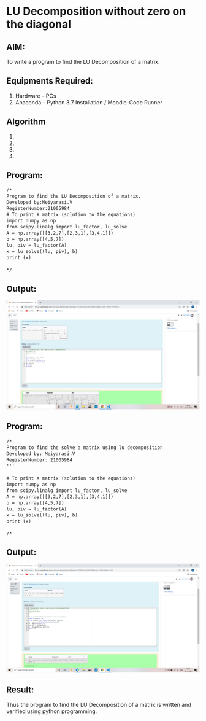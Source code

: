 # LU Decomposition without zero on the diagonal

## AIM:
To write a program to find the LU Decomposition of a matrix.

## Equipments Required:
1. Hardware – PCs
2. Anaconda – Python 3.7 Installation / Moodle-Code Runner

## Algorithm
1. 
2. 
3. 
4. 

## Program:
```
/*
Program to find the LU Decomposition of a matrix.
Developed by:Meiyarasi.V
RegisterNumber:21005984
# To print X matrix (solution to the equations)
import numpy as np
from scipy.linalg import lu_factor, lu_solve
A = np.array([[3,2,7],[2,3,1],[3,4,1]])
b = np.array([4,5,7])
lu, piv = lu_factor(A)
x = lu_solve((lu, piv), b)
print (x)

*/
```

## Output:
![output](.//LU1.png)


## Program:
~~~
/*
Program to find the solve a matrix using lu decomposition
Developed by: Meiyarasi.V
RegisterNumber: 21005984
'''

# To print X matrix (solution to the equations)
import numpy as np
from scipy.linalg import lu_factor, lu_solve
A = np.array([[3,2,7],[2,3,1],[3,4,1]])
b = np.array([4,5,7])
lu, piv = lu_factor(A)
x = lu_solve((lu, piv), b)
print (x)

/*
~~~

## Output:
![output](.//LU2.png)


## Result:
Thus the program to find the LU Decomposition of a matrix is written and verified using python programming.


